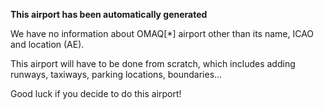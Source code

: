 **This airport has been automatically generated**

We have no information about OMAQ[*] airport other than its name, ICAO and location (AE).

This airport will have to be done from scratch, which includes adding runways, taxiways, parking locations, boundaries...

Good luck if you decide to do this airport!